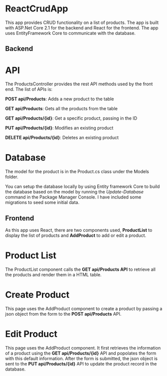 # ReactCrudApp

This app provides CRUD functionality on a list of products. The app is built with ASP.Net Core 2.1 for the backend and React for the frontend. The app uses EntityFramework Core to communicate with the database.

## Backend

# API

The ProductsController provides the rest API methods used by the front end. The list of APIs is:

**POST api/Products**: Adds a new product to the table

**GET api/Products**: Gets all the products from the table

**GET api/Products/{id}**: Get a specific product, passing in the ID

**PUT api/Products/{id}**: Modifies an existing product

**DELETE api/Products/{id}**: Deletes an existing product


# Database

The model for the product is in the Product.cs class under the Models folder. 

You can setup the database locally by using Entity framework Core to build the database based on the model by running the *Update-Database* command in the Package Manager Console. I have included some migrations to seed some initial data.

## Frontend

As this app uses React, there are two components used, **ProductList** to display the list of products and **AddProduct** to add or edit a product.

# Product List

The ProductList component calls the **GET api/Products API** to retrieve all the products and render them in a HTML table. 

# Create Product

This page uses the AddProduct component to create a product by passing a json object from the form to the **POST api/Products** API.

# Edit Product

This page uses the AddProduct component. It first retrieves the information of a product using the **GET api/Products/{id}** API and popolates the form with this default information. After the form is submitted, the json object is sent to the **PUT api/Products/{id}** API to update the product record in the database.

